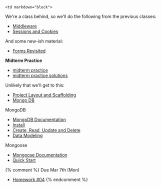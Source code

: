 	<td markdown="block">

We're a class behind, so we'll do the following from the previous classes: 

* [Middleware](slides/09/middleware.html)
* [Sessions and Cookies](slides/10/sessions.html)

And some new-ish material:

* [Forms Revisited](slides/11/forms-revisited.html)

__Midterm Practice__

* [midterm practice](resources/handouts/midterm/midterm_1_practice.pdf)
* [midterm practice solutions](resources/handouts/midterm/midterm_1_practice_solutions.pdf)

Unlikely that we'll get to this:

* [Project Layout and Scaffolding](slides/11/scaffolding.html)
* [Mongo DB](slides/11/mongo.html)

</td>
	<td markdown="block">

MongoDB

* [MongoDB Documentation](http://docs.mongodb.org/manual/)
* [Install](http://docs.mongodb.org/manual/installation/)
* [Create, Read, Update and Delete](http://docs.mongodb.org/manual/crud/)
* [Data Modeling](http://docs.mongodb.org/manual/core/data-modeling-introduction)

Mongoose

* [Mongoose Documentation](http://mongoosejs.com/)
* [Quick Start](http://mongoosejs.com/docs/index.html)

</td>
	<td markdown="block">

{% comment %}
Due Mar 7th (Mon)

* [Homework #04](homework/04.html)
{% endcomment %}
</td>
